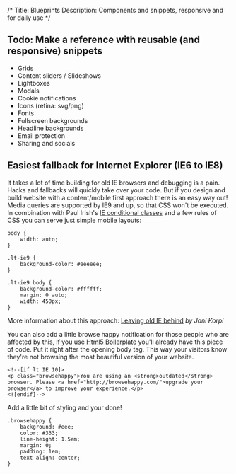 /*
Title: Blueprints
Description: Components and snippets, responsive and for daily use
*/


## Todo: Make a reference with reusable (and responsive) snippets

* Grids
* Content sliders / Slideshows
* Lightboxes
* Modals
* Cookie notifications
* Icons (retina: svg/png)
* Fonts
* Fullscreen backgrounds
* Headline backgrounds
* Email protection
* Sharing and socials


## Easiest fallback for Internet Explorer (IE6 to IE8)

It takes a lot of time building for old IE browsers and debugging is a pain. Hacks and fallbacks will quickly take over your code. But if you design and build website with a content/mobile first approach there is an easy way out! Media queries are supported by IE9 and up, so that CSS won't be executed. In combination with Paul Irish's [IE conditional classes](http://paulirish.com/2008/conditional-stylesheets-vs-css-hacks-answer-neither/) and a few rules of CSS you can serve just simple mobile layouts:

	body {
		width: auto;
	}

	.lt-ie9 {
		background-color: #eeeeee;
	}

	.lt-ie9 body {
		background-color: #ffffff;
		margin: 0 auto;
		width: 450px;
	}

More information about this approach: [Leaving old IE behind](http://www.jonikorpi.com/leaving-old-IE-behind/) *by Joni Korpi*

You can also add a little browse happy notification for those people who are affected by this, if you use [Html5 Boilerplate](http://html5boilerplate.com/) you'll already have this piece of code. Put it right after the opening body tag. This way your visitors know they're not browsing the most beautiful version of your website.

	<!--[if lt IE 10]>
	<p class="browsehappy">You are using an <strong>outdated</strong> browser. Please <a href="http://browsehappy.com/">upgrade your browser</a> to improve your experience.</p>
	<![endif]-->

Add a little bit of styling and your done!

	.browsehappy {
	    background: #eee;
	    color: #333;
	    line-height: 1.5em;
	    margin: 0;
	    padding: 1em;
	    text-align: center;
	}
